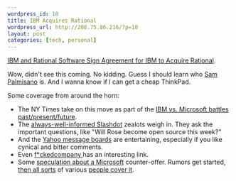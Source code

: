 ```yaml
--- 
wordpress_id: 10
title: IBM Acquires Rational
wordpress_url: http://208.75.86.216/?p=10
layout: post
categories: [tech, personal]
---
```

<a href="http://www.rational.com/news/press/pr_view.jsp?ID=8361">IBM and Rational Software Sign Agreement for IBM to Acquire Rational</a>.

Wow, didn't see this coming. No kidding. Guess I should learn who <a href="http://www.ibm.com/ibm/sjp/">Sam Palmisano</a> is. And I wanna know if I can get a cheap ThinkPad.

Some coverage from around the horn:<ul>
<li>The NY Times take on this move as part of the <a href="http://www.nytimes.com/2002/12/09/technology/09BLUE.html">IBM vs. Microsoft battles past/present/future</a>.

<li>The <a href="http://developers.slashdot.org/article.pl?sid=02/12/08/1422230">always-well-informed Slashdot</a> zealots weigh in. They ask the important questions, like "Will Rose become open source this week?"

<li>And the <a href="http://messages.yahoo.com/?action=q&board=RATL">Yahoo message boards</a> are entertaining, especially if you like cynical and bitter comments.

<li>Even <a href="http://comments.fuckedcompany.com/phpcomments/index.php?newsid=96283&sid=2&page=1&parentid=0&crapfilter=1">f*ckedcompany </a>has an interesting link.

<li>Some <a href="http://biz.yahoo.com/rc/021211/tech_rational_ibm_5.html">speculation about a Microsoft</a> counter-offer. Rumors get started, <a href="http://scriptingnews.userland.com/backissues/2002/12/12#When:7:01:40AM">then all sorts</a> of various <a href="http://slashdot.org/article.pl?sid=02/12/12/073216">people cover it</a>.

</ul>
